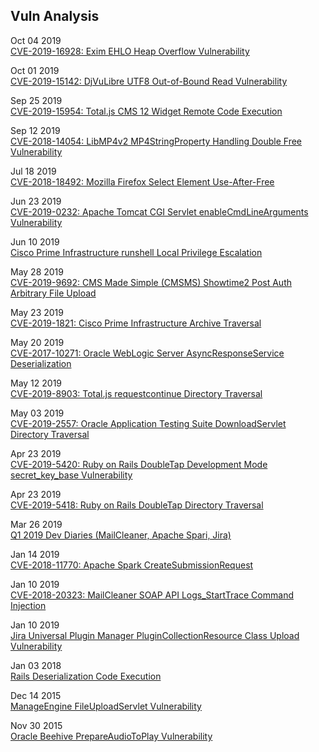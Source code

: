 ## Vuln Analysis

Oct 04 2019  
[CVE-2019-16928: Exim EHLO Heap Overflow Vulnerability](https://gist.github.com/atxsinn3r/063668f6a2c45a0d0535180510743c16)

Oct 01 2019  
[CVE-2019-15142: DjVuLibre UTF8 Out-of-Bound Read Vulnerability](https://gist.github.com/atxsinn3r/d846ef8f3b6fa6387e65d6e744e81a16)

Sep 25 2019  
[CVE-2019-15954: Total.js CMS 12 Widget Remote Code Execution](https://gist.github.com/atxsinn3r/5f9937828e4395006f1e257ecb90b898)

Sep 12 2019  
[CVE-2018-14054: LibMP4v2 MP4StringProperty Handling Double Free Vulnerability](https://gist.github.com/atxsinn3r/6d1563e0fbdb9f8f6f06ff553445c58d)

Jul 18 2019  
[CVE-2018-18492: Mozilla Firefox Select Element Use-After-Free](https://gist.github.com/atxsinn3r/d5807dbaf91e9a1d66b10f42e55417f4)

Jun 23 2019  
[CVE-2019-0232: Apache Tomcat CGI Servlet enableCmdLineArguments Vulnerability](https://gist.github.com/atxsinn3r/fcdd8e9411b22fe9a2bbb8eeefb357d2)

Jun 10 2019  
[Cisco Prime Infrastructure runshell Local Privilege Escalation](https://gist.github.com/atxsinn3r/d45ee4c6de585ade3bd73642486106bf)

May 28 2019  
[CVE-2019-9692: CMS Made Simple (CMSMS) Showtime2 Post Auth Arbitrary File Upload](https://gist.github.com/atxsinn3r/d8d200e5e1f7573aee61402345c7fa2c)

May 23 2019  
[CVE-2019-1821: Cisco Prime Infrastructure Archive Traversal](https://gist.github.com/atxsinn3r/ef8272688e3655ef8617a70df2643e44)

May 20 2019  
[CVE-2017-10271: Oracle WebLogic Server AsyncResponseService Deserialization](https://gist.github.com/atxsinn3r/2172f2bc6ea964066d19a122bbf8f23c)

May 12 2019  
[CVE-2019-8903: Total.js requestcontinue Directory Traversal](https://gist.github.com/atxsinn3r/7173d5cf0b1bd97bfaea0e2a7df4c66a)

May 03 2019  
[CVE-2019-2557: Oracle Application Testing Suite DownloadServlet Directory Traversal](https://gist.github.com/atxsinn3r/96b729be4d0592059099e0e096ffe77e)

Apr 23 2019  
[CVE-2019-5420: Ruby on Rails DoubleTap Development Mode secret_key_base Vulnerability](https://gist.github.com/atxsinn3r/0c8647901452de4256a0b1ca30378296)

Apr 23 2019  
[CVE-2019-5418: Ruby on Rails DoubleTap Directory Traversal](https://gist.github.com/atxsinn3r/dc4f24c869e0095ed423fc1063bac997)

Mar 26 2019  
[Q1 2019 Dev Diaries (MailCleaner, Apache Spari, Jira)](https://www.rapid7.com/research/report/metasploit-development-diaries-q1-2019/)

Jan 14 2019  
[CVE-2018-11770: Apache Spark CreateSubmissionRequest](https://gist.github.com/atxsinn3r/fce494721297e53fb289e9e09b6b5452)

Jan 10 2019  
[CVE-2018-20323: MailCleaner SOAP API Logs_StartTrace Command Injection](https://gist.github.com/atxsinn3r/0b53cbf12b582b06cda1dc5aa75f6c4e)

Jan 10 2019  
[Jira Universal Plugin Manager PluginCollectionResource Class Upload Vulnerability](https://gist.github.com/atxsinn3r/a74abb69ecb5a4afa8a8a54cdd6e6123)

Jan 03 2018  
[Rails Deserialization Code Execution](https://github.com/atxsinn3r/atxsinn3r.github.io/blob/master/writeups/ruby_on_rails_deserialization.pdf)

Dec 14 2015  
[ManageEngine FileUploadServlet Vulnerability](https://github.com/atxsinn3r/atxsinn3r.github.io/blob/master/writeups/manageengine_fileuploadservlet_vuln.pdf)

Nov 30 2015  
[Oracle Beehive PrepareAudioToPlay Vulnerability](https://github.com/atxsinn3r/atxsinn3r.github.io/blob/master/writeups/oracle_beehive_prepareaudiotoplay.pdf)
